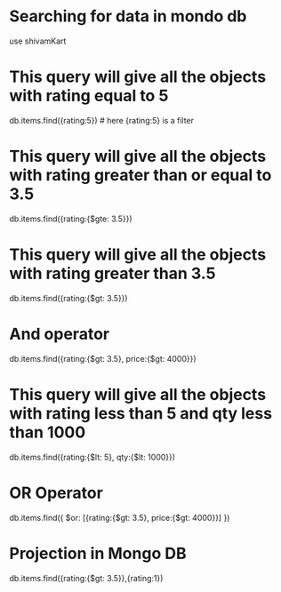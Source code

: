 # Searching for data in mondo db
use shivamKart

# This query will give all the objects with rating equal to 5
db.items.find({rating:5}) # here {rating:5} is a filter

# This query will give all the objects with rating greater than or equal to 3.5
db.items.find({rating:{$gte: 3.5}})

# This query will give all the objects with rating greater than 3.5
db.items.find({rating:{$gt: 3.5}})

# And operator
db.items.find({rating:{$gt: 3.5}, price:{$gt: 4000}})

# This query will give all the objects with rating less than 5 and qty less than 1000
db.items.find({rating:{$lt: 5}, qty:{$lt: 1000}})

# OR Operator
db.items.find({ 
    $or: [{rating:{$gt: 3.5}, price:{$gt: 4000}}]
})

# Projection in Mongo DB
db.items.find({rating:{$gt: 3.5}},{rating:1})